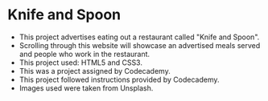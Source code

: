 # Knife and Spoon

- This project advertises eating out a restaurant called "Knife and Spoon".
- Scrolling through this website will showcase an advertised meals served and people who work in the restaurant.
- This project used: HTML5 and CSS3.
- This was a project assigned by Codecademy.
- This project followed instructions provided by Codecademy.
- Images used were taken from Unsplash.
